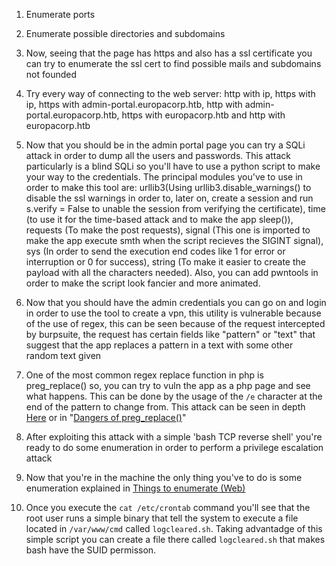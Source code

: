 1. Enumerate ports

2. Enumerate possible directories and subdomains

3. Now, seeing that the page has https and also has a ssl certificate you can try to enumerate the ssl cert to find possible mails and subdomains not founded

4. Try every way of connecting to the web server: http with ip, https with ip, https with admin-portal.europacorp.htb, http with admin-portal.europacorp.htb, https with europacorp.htb and http with europacorp.htb

5. Now that you should be in the admin portal page you can try a SQLi attack in order to dump all the users and passwords. This attack particularly is a blind SQLi so you'll have to use a python script to make your way to the credentials. The principal modules you've to use in order to make this tool are: urllib3(Using urllib3.disable_warnings() to disable the ssl warnings in order to, later on, create a session and run s.verify = False to unable the session from verifying the certificate), time (to use it for the time-based attack and to make the app sleep()), requests (To make the post requests), signal (This one is imported to make the app execute smth when the script recieves the SIGINT signal), sys (In order to send the execution end codes like 1 for error or interruption or 0 for success), string (To make it easier to create the payload with all the characters needed). Also, you can add pwntools in order to make the script look fancier and more animated.

6. Now that you should have the admin credentials you can go on and login in order to use the tool to create a vpn, this utility is vulnerable because of the use of regex, this can be seen because of the request intercepted by burpsuite, the request has certain fields like "pattern" or "text" that suggest that the app replaces a pattern in a text with some other random text given

7. One of the most common regex replace function in php is preg_replace() so, you can try to vuln the app as a php page and see what happens. This can be done by the usage of the `/e` character at the end of the pattern to change from. This attack can be seen in depth [Here](https://bitquark.co.uk/blog/2013/07/23/the_unexpected_dangers_of_preg_replace) or in "[Dangers of preg_replace()](<General Info/Tecnologias Web/Ataques/Dangers of preg_replace().md>)"

8. After exploiting this attack with a simple 'bash TCP reverse shell' you're ready to do some enumeration in order to perform a privilege escalation attack

9. Now that you're in the machine the only thing you've to do is some enumeration explained in [Things to enumerate (Web)](<General Info/Enumeration/Things to enumerate (Machine).md>)

10. Once you execute the `cat /etc/crontab` command you'll see that the root user runs a simple binary that tell the system to execute a file located in `/var/www/cmd` called `logcleared.sh`. Taking advantadge of this simple script you can create a file there called `logcleared.sh` that makes bash have the SUID permisson.